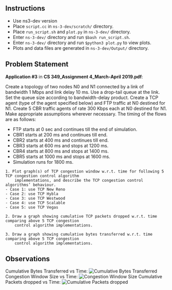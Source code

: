 ## Instructions
- Use ns3-dev version
- Place `script.cc` in `ns-3-dev/scratch/` directory.
- Place `run_script.sh` and `plot.py` in `ns-3-dev/` directory.
- Enter `ns-3-dev/` directory and run `$bash run_script.sh`.
- Enter `ns-3-dev/` directory and run `$python3 plot.py` to view plots.
- Plots and data files are generated in `ns-3-dev/Output/` directory.

## Problem Statement
**Application #3** in **CS 349_Assignment 4_March-April 2019.pdf**:

Create a topology of two nodes N0 and N1 connected by a link of bandwidth 1 Mbps and link delay 10 ms. Use a
drop-tail queue at the link. Set the queue size according to bandwidth-delay product. Create a TCP agent (type
of the agent specified below) and FTP traffic at N0 destined for N1. Create 5 CBR traffic agents of rate 300 Kbps
each at N0 destined for N1. Make appropriate assumptions wherever necessary. The timing of the flows are as
follows:
- FTP starts at 0 sec and continues till the end of simulation.
- CBR1 starts at 200 ms and continues till end.
- CBR2 starts at 400 ms and continues till end.
- CBR3 starts at 600 ms and stops at 1200 ms.
- CBR4 starts at 800 ms and stops at 1400 ms.
- CBR5 starts at 1000 ms and stops at 1600 ms.
- Simulation runs for 1800 ms.
```
1. Plot graph(s) of TCP congestion window w.r.t. time for following 5 TCP congestion control algorithm
    implementations, and describe the TCP congestion control algorithms’ behaviour.
- Case 1: use TCP New Reno
- Case 2: use TCP Hybla
- Case 3: use TCP Westwood
- Case 4: use TCP Scalable
- Case 5: use TCP Vegas
````
```
2. Draw a graph showing cumulative TCP packets dropped w.r.t. time comparing above 5 TCP congestion
    control algorithm implementations.
```
```
3. Draw a graph showing cumulative bytes transferred w.r.t. time comparing above 5 TCP congestion
    control algorithm implementations.
```

## Observations
Cumulative Bytes Transferred vs Time:
![Cumulative Bytes Transferred](https://github.com/akulagrawal/Computer-Networks/blob/master/Assignment4%20-%20ns-3%20Network%20Simulation/Plots/Bytes%20Transferred.png)
Congestion Window Size vs Time:
![Congestion Window Size](https://github.com/akulagrawal/Computer-Networks/blob/master/Assignment4%20-%20ns-3%20Network%20Simulation/Plots/CWND%20Comparision.png)
Cumulative Packets dropped vs Time:
![Cumulative Packets dropped](https://github.com/akulagrawal/Computer-Networks/blob/master/Assignment4%20-%20ns-3%20Network%20Simulation/Plots/Packets%20dropped.png)
